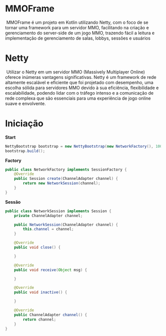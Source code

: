# MMOFrame

&nbsp;MMOFrame é um projeto em Kotlin utilizando Netty, com o foco de se tornar uma framework para um servidor MMO, facilitando na criação e gerenciamento do server-side de um jogo MMO, trazendo fácil a leitura e implementação de gerenciamento de salas, lobbys, sessões e usuários

# Netty

&nbsp;Utilizar o Netty em um servidor MMO (Massively Multiplayer Online) oferece inúmeras vantagens significativas. Netty é um framework de rede altamente escalável e eficiente que foi projetado com desempenho, uma escolha sólida para servidores MMO devido à sua eficiência, flexibilidade e escalabilidade, podendo lidar com o tráfego intenso e a comunicação de rede complexa que são essenciais para uma experiência de jogo online suave e envolvente.

# Iniciação

**Start**
```java
NettyBootstrap bootstrap = new NettyBootstrap(new NetworkFactory(), 10000, Duration.ofSeconds(10));
bootstrap.build();
```

**Factory**
```java
public class NetworkFactory implements SessionFactory {
    @Override
    public Session create(ChannelAdapter channel) {
        return new NetworkSession(channel);
    }
}
```

**Sessão**
```java
public class NetworkSession implements Session {
    private ChannelAdapter channel;

    public NetworkSession(ChannelAdapter channel) {
        this.channel = channel;
    }

    @Override
    public void close() {

    }

    @Override
    public void receive(Object msg) {

    }

    @Override
    public void inactive() {

    }

    @Override
    public ChannelAdapter channel() {
        return channel;
    }
}
```
